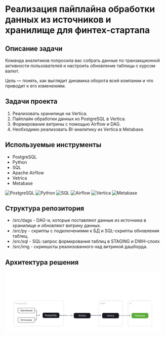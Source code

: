 # Реализация пайплайна обработки данных из источников и хранилище для финтех-стартапа

## Описание задачи
Команда аналитиков попросила вас собрать данные по транзакционной активности пользователей и настроить обновление таблицы с курсом валют. 

Цель — понять, как выглядит динамика оборота всей компании и что приводит к его изменениям. 

## Задачи проекта
1. Реализовать хранилище на Vertica.
2. Пайплайн обработки данных из PostgreSQL в Vertica.
3. Формирование витрины с помощью Airflow и DAG.
4. Необходимо реализовать BI-аналитику из Vertica в Metabase.

## Используемые инструменты

- PostgreSQL
- Python
- SQL
- Apache Airflow
- Vetrica
- Metabase

![PostgreSQL](https://img.shields.io/badge/-PostgreSQL-salad)
![Python](https://img.shields.io/badge/-Python-blue)
![SQL](https://img.shields.io/badge/-SQL-pink)
![Airflow](https://img.shields.io/badge/-Airflow-orange)
![Vertica](https://img.shields.io/badge/-Vertica-grey)
![Metabase](https://img.shields.io/badge/-Metabase-yellow)

## Структура репозитория

- /src/dags - DAG-и, которые поставляют данные из источника в хранилище и обновляют витрину данных.
- /src/py - скрипты с подключениями к БД и SQL-скрипты обновления таблиц.
- /src/sql - SQL-запрос формирования таблиц в STAGING и DWH-слоях
- /src/img - скриншоты реализованного над витриной дашборда.

## Архитектура решения

![Архитектура решения](img/image.png)
